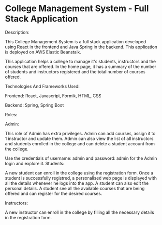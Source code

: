# College Management System - Full Stack Application

Description:

This College Management System is a full stack application developed using React in the frontend and Java Spring in the backend. This application is deployed on AWS Elastic Beanstalk. 

This application helps a college to manage it's students, instructors and the courses that are offered. In the home page, it has a summary of the number of students and instructors registered and the total number of courses offered.

Technologies And Frameworks Used:

Frontend: React, Javascript, Formik, HTML, CSS 

Backend: Spring, Spring Boot

Roles:

Admin:

This role of Admin has extra privileges. Admin can add courses, assign it to 1 instructor and update them. Admin can also view the list of all instructors and students enrolled in the college and can delete a student account from the college.

Use the credentials of username: admin and password: admin for the Admin login and explore it.
Students:

A new student can enroll in the college using the registration form. Once a student is successfully registred, a personalised web page is displayed with all the details whenever he logs into the app. A student can also edit the personal details. A student see all the available courses that are being offered and can register for the desired courses.

Instructors:

A new instructor can enroll in the college by filling all the necessary details in the registration form.




